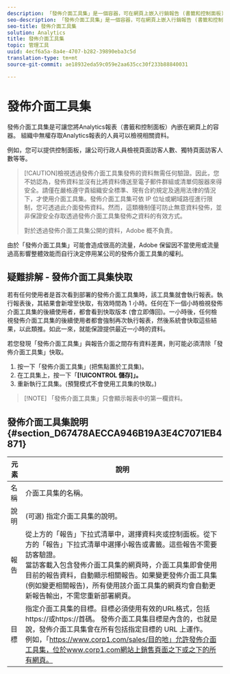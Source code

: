 ```yaml
---
description: 「發佈介面工具集」是一個容器，可在網頁上嵌入行銷報告 (書籤和控制面板)。您組織中無權存取行銷報告的人員將可以檢視相關資料。
seo-description: 「發佈介面工具集」是一個容器，可在網頁上嵌入行銷報告 (書籤和控制面板)。您組織中無權存取行銷報告的人員將可以檢視相關資料。
seo-title: 發佈介面工具集
solution: Analytics
title: 發佈介面工具集
topic: 管理工具
uuid: 4ecf6a5a-8a4e-4707-b282-39890eba3c5d
translation-type: tm+mt
source-git-commit: ae18932eda59c059e2aa635cc30f233b88840031

---
```



# 發佈介面工具集

發佈介面工具集是可讓您將Analytics報表（書籤和控制面板）內嵌在網頁上的容器。 組織中無權存取Analytics報表的人員可以檢視相關資料。

例如，您可以提供控制面板，讓公司行政人員檢視頁面訪客人數、獨特頁面訪客人數等等。

> [!CAUTION]檢視透過發佈介面工具集發佈的資料無需任何驗證。因此，您不妨認為，發佈資料並沒有比將資料傳送至電子郵件群組或清單伺服器來得安全。請僅在嚴格遵守貴組織安全標準、現有合約規定及適用法律的情況下，才使用介面工具集。發佈介面工具集可依 IP 位址或網域路徑進行限制，您可透過此介面發佈資料。然而，這類機制僅可防止無意資料發佈，並非保證安全存取透過發佈介面工具集發佈之資料的有效方式。
>
> 對於透過發佈介面工具集公開的資料，Adobe 概不負責。

由於「發佈介面工具集」可能會造成很高的流量，Adobe 保留因不當使用或流量過高影響整體效能而自行決定停用某公司的發佈介面工具集的權利。

## 疑難排解 - 發佈介面工具集快取

若有任何使用者是首次看到部署的發佈介面工具集時，該工具集就會執行報表。執行報表後，其結果會新增至快取，有效時間為 1 小時。任何在下一個小時檢視發佈介面工具集的後續使用者，都會看到快取版本 (會立即傳回)。一小時後，任何檢視發佈介面工具集的後續使用者都會強制再次執行報表，然後系統會快取這些結果，以此類推。如此一來，就能保證提供最近一小時的資料。

若您發現「發佈介面工具集」與報告介面之間存有資料差異，則可能必須清除「發佈介面工具集」快取。

1. 按一下「發佈介面工具集」(把焦點置於工具集)。
1. 在工具集上，按一下「**[!UICONTROL 儲存]」。**
1. 重新執行工具集。(預覽模式不會使用工具集的快取。)

> [!NOTE] 「發佈介面工具集」只會顯示報表中的第一欄資料。

## 發佈介面工具集說明 {#section_D67478AECCA946B19A3E4C7071EB4871}

| 元素 | 說明 |
|--- |--- |
| 名稱 | 介面工具集的名稱。 |
| 說明 | (可選) 指定介面工具集的說明。 |
| 報告 | 從上方的「報告」下拉式清單中，選擇資料夾或控制面板。從下方的「報告」下拉式清單中選擇小報告或書籤。這些報告不需要訪客驗證。<br>當訪客載入包含發佈介面工具集的網頁時，介面工具集即會使用目前的報告資料，自動顯示相關報告。如果變更發佈介面工具集 (例如變更相關報告)，所有使用該介面工具集的網頁均會自動更新報告輸出，不需您重新部署網頁。</br> |
| 目標 | 指定介面工具集的目標。目標必須使用有效的URL格式，包括https://或https://首碼。 發佈介面工具集目標是內含的，也就是說，發佈介面工具集會在所有包括指定目標的 URL 上運作。<br>例如，「https://www.corp1.com/sales/目的地」允許發佈介面工具集，位於www.corp1.com網站上銷售頁面之下或之下的所有網頁。</br> |